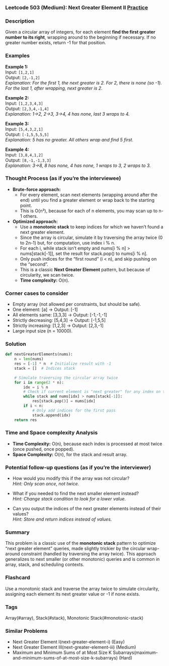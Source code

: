### Leetcode 503 (Medium): Next Greater Element II [Practice](https://leetcode.com/problems/next-greater-element-ii)

### Description  
Given a circular array of integers, for each element **find the first greater number to its right**, wrapping around to the beginning if necessary. If no greater number exists, return -1 for that position.

### Examples  

**Example 1:**  
Input: `[1,2,1]`  
Output: `[2,-1,2]`  
*Explanation: For the first 1, the next greater is 2. For 2, there is none (so -1). For the last 1, after wrapping, next greater is 2.*

**Example 2:**  
Input: `[1,2,3,4,3]`  
Output: `[2,3,4,-1,4]`  
*Explanation: 1→2, 2→3, 3→4, 4 has none, last 3 wraps to 4.*

**Example 3:**  
Input: `[5,4,3,2,1]`  
Output: `[-1,5,5,5,5]`  
*Explanation: 5 has no greater. All others wrap and find 5 first.*

**Example 4:**  
Input: `[3,8,4,1,2]`  
Output: `[8,-1,-1,3,3]`  
*Explanation: 3→8, 8 has none, 4 has none, 1 wraps to 3, 2 wraps to 3.*

### Thought Process (as if you’re the interviewee)  
- **Brute-force approach:**  
  - For every element, scan next elements (wrapping around after the end) until you find a greater element or wrap back to the starting point.
  - This is O(n²), because for each of n elements, you may scan up to n-1 others.
- **Optimized approach:**  
  - Use a **monotonic stack** to keep indices for which we haven’t found a next greater element.
  - Since the array is circular, simulate it by traversing the array twice (0 to 2n-1) but, for computation, use index i % n.
  - For each i, while stack isn’t empty and nums[i % n] > nums[stack[-1]], set the result for stack.pop() to nums[i % n].
  - Only push indices for the “first round” (i < n), and skip pushing on the “second”.
  - This is a classic **Next Greater Element** pattern, but because of circularity, we scan twice.
  - **Time complexity:** O(n).

### Corner cases to consider  
- Empty array (not allowed per constraints, but should be safe).
- One element: [a] → Output: [-1]
- All elements same: [3,3,3] → Output: [-1,-1,-1]
- Strictly decreasing: [5,4,3] → Output: [-1,5,5]
- Strictly increasing: [1,2,3] → Output: [2,3,-1]
- Large input size (n = 10000).

### Solution

```python
def nextGreaterElements(nums):
    n = len(nums)
    res = [-1] * n  # Initialize result with -1
    stack = []  # Indices stack
    
    # Simulate traversing the circular array twice
    for i in range(2 * n):
        idx = i % n
        # Check if current element is "next greater" for any index on the stack
        while stack and nums[idx] > nums[stack[-1]]:
            res[stack.pop()] = nums[idx]
        if i < n:
            # Only add indices for the first pass
            stack.append(idx)
    return res
```

### Time and Space complexity Analysis  

- **Time Complexity:** O(n), because each index is processed at most twice (once pushed, once popped).
- **Space Complexity:** O(n), for the stack and result array.

### Potential follow-up questions (as if you’re the interviewer)  

- How would you modify this if the array was not circular?  
  *Hint: Only scan once, not twice.*

- What if you needed to find the next smaller element instead?  
  *Hint: Change stack condition to look for a lower value.*

- Can you output the indices of the next greater elements instead of their values?  
  *Hint: Store and return indices instead of values.*

### Summary

This problem is a classic use of the **monotonic stack** pattern to optimize “next greater element” queries, made slightly trickier by the circular wrap-around constraint (handled by traversing the array twice). This approach generalizes to next smaller (or other monotonic) queries and is common in array, stack, and scheduling contexts.


### Flashcard
Use a monotonic stack and traverse the array twice to simulate circularity, assigning each element its next greater value or -1 if none exists.

### Tags
Array(#array), Stack(#stack), Monotonic Stack(#monotonic-stack)

### Similar Problems
- Next Greater Element I(next-greater-element-i) (Easy)
- Next Greater Element III(next-greater-element-iii) (Medium)
- Maximum and Minimum Sums of at Most Size K Subarrays(maximum-and-minimum-sums-of-at-most-size-k-subarrays) (Hard)